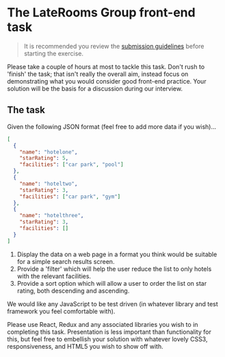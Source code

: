 # The LateRooms Group front-end task

> It is recommended you review the [submission guidelines](SUBMISSION-GUIDELINES.md) before starting the exercise.

Please take a couple of hours at most to tackle this task. Don't rush to 'finish' the task; that isn't really the overall aim, instead focus on demonstrating what you would consider good front-end practice. Your solution will be the basis for a discussion during our interview.

## The task

Given the following JSON format (feel free to add more data if you wish)...

```json
[
  {
    "name": "hotelone",
    "starRating": 5,
    "facilities": ["car park", "pool"]
  },
  {
    "name": "hoteltwo",
    "starRating": 3,
    "facilities": ["car park", "gym"]
  },
  {
    "name": "hotelthree",
    "starRating": 3,
    "facilities": []
  }
]
```

1. Display the data on a web page in a format you think would be suitable for a simple search results screen.
2. Provide a 'filter' which will help the user reduce the list to only hotels with the relevant facilities.
3. Provide a sort option which will allow a user to order the list on star rating, both descending and ascending.

We would like any JavaScript to be test driven (in whatever library and test framework you feel comfortable with).

Please use React, Redux and any associated libraries you wish to in completing this task. Presentation is less important than functionality for this, but feel free to embellish your solution with whatever lovely CSS3, responsiveness, and HTML5 you wish to show off with.
